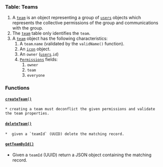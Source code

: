 ### Table: Teams
1. A [`team`](./060-teams.md) is an object representing a group of [`users`](./050-users.md) objects which represents the collective permissions of the group and communications with the group.
2. The [`team`](./060-teams.md) table only identifies the `team`.
3. A [`team`](./060-teams.md) object has the following characteristics:
	1. A `team`.`name` (validated by the `validName()` function).
	2. An [`icon`](./040-icons.md) object.
	3. An `owner` ([`users`](./050-users.md).`id`)
	4. [`Permissions`](./010-permissions.md) fields:
		1. `owner`
		2. `team`
		3. `everyone`

### Functions
#### [`createTeam()`](./062-createTeams.sql)
	* creating a team must deconflict the given permissions and validate the team properties.
#### [`deleteTeam()`](./062-deleteTeam.sql)
	*  given a `teamId` (UUID) delete the matching record.
#### [`getTeamById()`](./060-deleteTeam.sql)
* Given a `teamId` (UUID) return a JSON object containing the matching record.